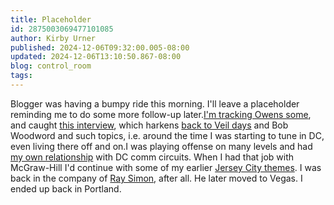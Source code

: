 ```yaml
---
title: Placeholder
id: 2875003069477101085
author: Kirby Urner
published: 2024-12-06T09:32:00.005-08:00
updated: 2024-12-06T13:10:50.867-08:00
blog: control_room
tags: 
---
```


[](https://blogger.googleusercontent.com/img/b/R29vZ2xl/AVvXsEhFsDUkLitlWuskSfYm8ehhKJH9M9iLN8Fd39VFMCwypfrppdLen_lOqZEqtpWvbCmtID1-gda9xmKHXXkDyClt9b6CpWApcTLEHRkv3TILF999slZ-MBpjBZYzrFjOt_b-q3QknnWMFWSssA5_mZTElvUYfYYrV71_LAkOb2SRMuM5zlAuM69v/s641/Screen%20Shot%202024-12-06%20at%209.03.24%20AM.png)
Blogger was having a bumpy ride this morning. I'll leave a placeholder reminding me to do some more follow-up later.[I'm tracking Owens some](https://worldgame.blogspot.com/2024/11/reflections-on-racism.html), and caught [this interview](https://youtu.be/GUZT69Co_LU), which harkens [back to Veil days](https://flic.kr/p/2qyhxm4) and Bob Woodword and such topics, i.e. around the time I was starting to tune in DC, even living there off and on.I was playing offense on many levels and had [my own relationship](https://mybizmo.blogspot.com/2006/07/making-waves-in-dc.html) with DC comm circuits. When I had that job with McGraw-Hill I'd continue with some of my earlier [Jersey City themes](https://controlroom.blogspot.com/2018/10/all-thumbs.html). I was back in the company of [Ray Simon](https://www.amazon.com/Mischief-Marketing-Successful-Careers-Businesses/dp/0809225905/ref=sr_1_1), after all. He later moved to Vegas. I ended up back in Portland.
[](https://blogger.googleusercontent.com/img/b/R29vZ2xl/AVvXsEhHz7usrErcHBdugqb4FaIgxbBIQGlHwdd2YUw1aargdwyDb-ySavOtiIzDURTuaaf9k-zdz1SA6ReTrjkx7W1sONyGWM22rRorXo820Ql0TU6htfyhisxB5REw0WsYI4cO9KdEk6xmNbKa7v3ErvaFTjGvfKdDzj1zPu3q9TJ1iKal3aIkvZun/s665/Screen%20Shot%202024-12-06%20at%209.07.11%20AM.png)
[](https://blogger.googleusercontent.com/img/b/R29vZ2xl/AVvXsEhL1ybk_MwdFDcXuAU_-9NIOZ_9ePIM_gUPfrR-gf5oTs3GGsoeEcUQQHcNDKuH2g3mmOkLt-5Ls27Nmukuq1srPAQswMZx35fnZ9qjGlCwOjdqLiyN0uJrQNNpGpZMY8jQx4THn8adYbOqrNv1YtSZlHDKvggrusyrjCEfAQ7EMv8WiG6YVQON/s779/Screen%20Shot%202024-12-06%20at%209.06.48%20AM.png)